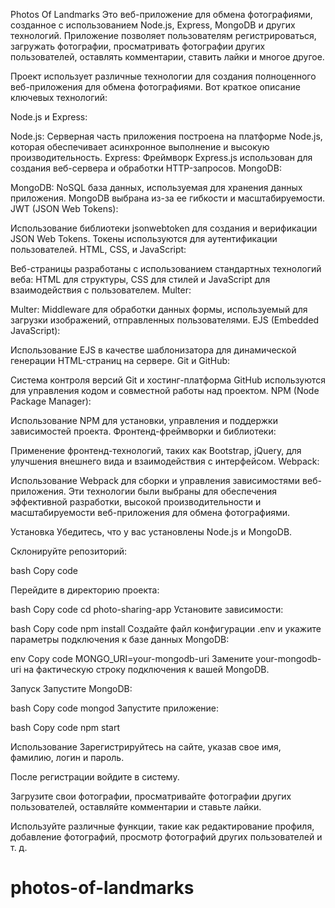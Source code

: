 
Photos Of Landmarks
Это веб-приложение для обмена фотографиями, созданное с использованием Node.js, Express, MongoDB и других технологий. Приложение позволяет пользователям регистрироваться, загружать фотографии, просматривать фотографии других пользователей, оставлять комментарии, ставить лайки и многое другое.


Проект использует различные технологии для создания полноценного веб-приложения для обмена фотографиями. 
Вот краткое описание ключевых технологий:

Node.js и Express:

Node.js: Серверная часть приложения построена на платформе Node.js, которая обеспечивает асинхронное выполнение и высокую производительность.
Express: Фреймворк Express.js использован для создания веб-сервера и обработки HTTP-запросов.
MongoDB:

MongoDB: NoSQL база данных, используемая для хранения данных приложения. MongoDB выбрана из-за ее гибкости и масштабируемости.
JWT (JSON Web Tokens):

Использование библиотеки jsonwebtoken для создания и верификации JSON Web Tokens. Токены используются для аутентификации пользователей.
HTML, CSS, и JavaScript:

Веб-страницы разработаны с использованием стандартных технологий веба: HTML для структуры, CSS для стилей и JavaScript для взаимодействия с пользователем.
Multer:

Multer: Middleware для обработки данных формы, используемый для загрузки изображений, отправленных пользователями.
EJS (Embedded JavaScript):

Использование EJS в качестве шаблонизатора для динамической генерации HTML-страниц на сервере.
Git и GitHub:

Система контроля версий Git и хостинг-платформа GitHub используются для управления кодом и совместной работы над проектом.
NPM (Node Package Manager):

Использование NPM для установки, управления и поддержки зависимостей проекта.
Фронтенд-фреймворки и библиотеки:

Применение фронтенд-технологий, таких как Bootstrap, jQuery, для улучшения внешнего вида и взаимодействия с интерфейсом.
Webpack:

Использование Webpack для сборки и управления зависимостями веб-приложения.
Эти технологии были выбраны для обеспечения эффективной разработки, высокой производительности и масштабируемости веб-приложения для обмена фотографиями.

Установка
Убедитесь, что у вас установлены Node.js и MongoDB.

Склонируйте репозиторий:

bash
Copy code
<!-- git clone https://github.com/your-username/photo-sharing-app.git -->
Перейдите в директорию проекта:

bash
Copy code
cd photo-sharing-app
Установите зависимости:

bash
Copy code
npm install
Создайте файл конфигурации .env и укажите параметры подключения к базе данных MongoDB:

env
Copy code
MONGO_URI=your-mongodb-uri
Замените your-mongodb-uri на фактическую строку подключения к вашей MongoDB.

Запуск
Запустите MongoDB:

bash
Copy code
mongod
Запустите приложение:

bash
Copy code
npm start
<!-- Приложение будет доступно по адресу http://localhost:3000. -->

Использование
Зарегистрируйтесь на сайте, указав свое имя, фамилию, логин и пароль.

После регистрации войдите в систему.

Загрузите свои фотографии, просматривайте фотографии других пользователей, оставляйте комментарии и ставьте лайки.

Используйте различные функции, такие как редактирование профиля, добавление фотографий, просмотр фотографий других пользователей и т. д.
# photos-of-landmarks
